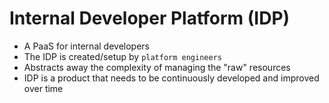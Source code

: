 # Internal Developer Platform (IDP)

- A PaaS for internal developers
- The IDP is created/setup by `platform engineers`
- Abstracts away the complexity of managing the "raw" resources
- IDP is a product that needs to be continuously developed and improved over time
